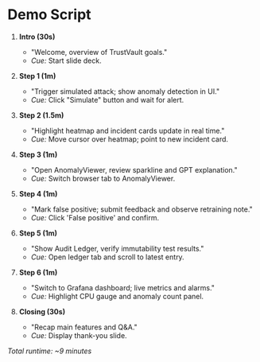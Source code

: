 # Demo Script

1. **Intro (30s)**
   - "Welcome, overview of TrustVault goals."
   - *Cue:* Start slide deck.

2. **Step 1 (1m)**
   - "Trigger simulated attack; show anomaly detection in UI."
   - *Cue:* Click "Simulate" button and wait for alert.

3. **Step 2 (1.5m)**
   - "Highlight heatmap and incident cards update in real time."
   - *Cue:* Move cursor over heatmap; point to new incident card.

4. **Step 3 (1m)**
   - "Open AnomalyViewer, review sparkline and GPT explanation."
   - *Cue:* Switch browser tab to AnomalyViewer.

5. **Step 4 (1m)**
   - "Mark false positive; submit feedback and observe retraining note."
   - *Cue:* Click 'False positive' and confirm.

6. **Step 5 (1m)**
   - "Show Audit Ledger, verify immutability test results."
   - *Cue:* Open ledger tab and scroll to latest entry.

7. **Step 6 (1m)**
   - "Switch to Grafana dashboard; live metrics and alarms."
   - *Cue:* Highlight CPU gauge and anomaly count panel.

8. **Closing (30s)**
   - "Recap main features and Q&A."
   - *Cue:* Display thank-you slide.

_Total runtime: ~9 minutes_

